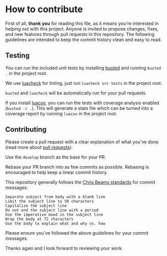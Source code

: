 # How to contribute

First of all, **thank you** for reading this file, as it means you're interested in helping out with this project. Anyone is invited to propose changes, fixes, and new features through pull requests in this repository. The following guidelines are intended to keep the commit history clean and easy to read.

## Testing

You can run the included unit tests by installing [busted](https://olivinelabs.com/busted/) and running `busted .` in the project root.

We use [luacheck](https://github.com/lunarmodules/luacheck) for linting, just run `luacheck src tests` in the project root.

`busted` and `luacheck` will be automatically run for your pull requests.

If you install [luacov](https://keplerproject.github.io/luacov/), you can run the tests with coverage analysis enabled (`busted -c .`). This will generate a stats file which can be turned into a coverage report by running `luacov` in the project root.

## Contributing

Please create a pull request with a clear explanation of what you've done (read more about [pull requests](http://help.github.com/pull-requests/)).

Use the `develop` branch as the base for your PR.

Rebase your PR branch into as few commits as possible. Rebasing is encouraged to help keep a linear commit history.

This repository generally follows the [Chris Beams standards](https://cbea.ms/git-commit/) for commit messages:

    Separate subject from body with a blank line
    Limit the subject line to 50 characters
    Capitalize the subject line
    Do not end the subject line with a period
    Use the imperative mood in the subject line
    Wrap the body at 72 characters
    Use the body to explain what and why vs. how

Please ensure you've followed the above guidelines for your commit messages.

Thanks again and I look forward to reviewing your work.